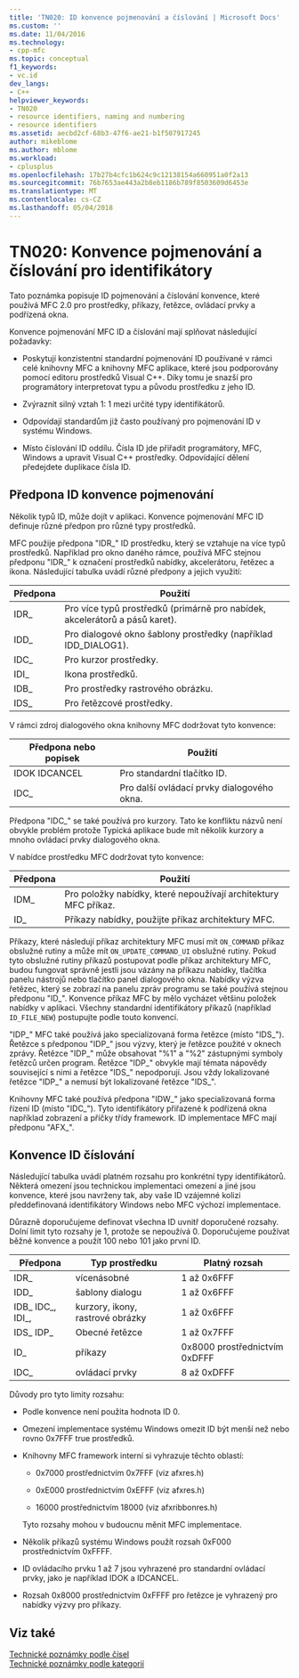 ```yaml
---
title: 'TN020: ID konvence pojmenování a číslování | Microsoft Docs'
ms.custom: ''
ms.date: 11/04/2016
ms.technology:
- cpp-mfc
ms.topic: conceptual
f1_keywords:
- vc.id
dev_langs:
- C++
helpviewer_keywords:
- TN020
- resource identifiers, naming and numbering
- resource identifiers
ms.assetid: aecbd2cf-68b3-47f6-ae21-b1f507917245
author: mikeblome
ms.author: mblome
ms.workload:
- cplusplus
ms.openlocfilehash: 17b27b4cfc1b624c9c12138154a660951a0f2a13
ms.sourcegitcommit: 76b7653ae443a2b8eb1186b789f8503609d6453e
ms.translationtype: MT
ms.contentlocale: cs-CZ
ms.lasthandoff: 05/04/2018
---
```

# <a name="tn020-id-naming-and-numbering-conventions"></a>TN020: Konvence pojmenování a číslování pro identifikátory
Tato poznámka popisuje ID pojmenování a číslování konvence, které používá MFC 2.0 pro prostředky, příkazy, řetězce, ovládací prvky a podřízená okna.  
  
 Konvence pojmenování MFC ID a číslování mají splňovat následující požadavky:  
  
-   Poskytují konzistentní standardní pojmenování ID používané v rámci celé knihovny MFC a knihovny MFC aplikace, které jsou podporovány pomocí editoru prostředků Visual C++. Díky tomu je snazší pro programátory interpretovat typu a původu prostředku z jeho ID.  
  
-   Zvýraznit silný vztah 1: 1 mezi určité typy identifikátorů.  
  
-   Odpovídají standardům již často používaný pro pojmenování ID v systému Windows.  
  
-   Místo číslování ID oddílu. Čísla ID jde přiřadit programátory, MFC, Windows a upravit Visual C++ prostředky. Odpovídající dělení předejdete duplikace čísla ID.  
  
## <a name="the-id-prefix-naming-convention"></a>Předpona ID konvence pojmenování  
 Několik typů ID, může dojít v aplikaci. Konvence pojmenování MFC ID definuje různé předpon pro různé typy prostředků.  
  
 MFC použije předpona "IDR_" ID prostředku, který se vztahuje na více typů prostředků. Například pro okno daného rámce, používá MFC stejnou předponu "IDR_" k označení prostředků nabídky, akcelerátoru, řetězec a ikona. Následující tabulka uvádí různé předpony a jejich využití:  
  
|Předpona|Použití|  
|------------|---------|  
|IDR_|Pro více typů prostředků (primárně pro nabídek, akcelerátorů a pásů karet).|  
|IDD_|Pro dialogové okno šablony prostředky (například IDD_DIALOG1).|  
|IDC_|Pro kurzor prostředky.|  
|IDI_|Ikona prostředků.|  
|IDB_|Pro prostředky rastrového obrázku.|  
|IDS_|Pro řetězcové prostředky.|  
  
 V rámci zdroj dialogového okna knihovny MFC dodržovat tyto konvence:  
  
|Předpona nebo popisek|Použití|  
|---------------------|---------|  
|IDOK IDCANCEL|Pro standardní tlačítko ID.|  
|IDC_|Pro další ovládací prvky dialogového okna.|  
  
 Předpona "IDC_" se také používá pro kurzory. Tato ke konfliktu názvů není obvykle problém protože Typická aplikace bude mít několik kurzory a mnoho ovládací prvky dialogového okna.  
  
 V nabídce prostředku MFC dodržovat tyto konvence:  
  
|Předpona|Použití|  
|------------|---------|  
|IDM_|Pro položky nabídky, které nepoužívají architektury MFC příkaz.|  
|ID_|Příkazy nabídky, použijte příkaz architektury MFC.|  
  
 Příkazy, které následují příkaz architektury MFC musí mít `ON_COMMAND` příkaz obslužné rutiny a může mít `ON_UPDATE_COMMAND_UI` obslužné rutiny. Pokud tyto obslužné rutiny příkazů postupovat podle příkaz architektury MFC, budou fungovat správně jestli jsou vázány na příkazu nabídky, tlačítka panelu nástrojů nebo tlačítko panel dialogového okna. Nabídky výzva řetězec, který se zobrazí na panelu zpráv programu se také používá stejnou předponu "ID_". Konvence příkaz MFC by mělo vycházet většinu položek nabídky v aplikaci. Všechny standardní identifikátory příkazů (například `ID_FILE_NEW`) postupujte podle touto konvencí.  
  
 "IDP_" MFC také používá jako specializovaná forma řetězce (místo "IDS_"). Řetězce s předponou "IDP_" jsou výzvy, který je řetězce použité v oknech zprávy. Řetězce "IDP_" může obsahovat "%1" a "%2" zástupnými symboly řetězců určen program. Řetězce "IDP_" obvykle mají témata nápovědy související s nimi a řetězce "IDS_" nepodporují. Jsou vždy lokalizované řetězce "IDP_" a nemusí být lokalizované řetězce "IDS_".  
  
 Knihovny MFC také používá předpona "IDW_" jako specializovaná forma řízení ID (místo "IDC_"). Tyto identifikátory přiřazené k podřízená okna například zobrazení a příčky třídy framework. ID implementace MFC mají předponu "AFX_".  
  
## <a name="the-id-numbering-convention"></a>Konvence ID číslování  
 Následující tabulka uvádí platném rozsahu pro konkrétní typy identifikátorů. Některá omezení jsou technickou implementaci omezení a jiné jsou konvence, které jsou navrženy tak, aby vaše ID vzájemné kolizi předdefinovaná identifikátory Windows nebo MFC výchozí implementace.  
  
 Důrazně doporučujeme definovat všechna ID uvnitř doporučené rozsahy. Dolní limit tyto rozsahy je 1, protože se nepoužívá 0. Doporučujeme používat běžné konvence a použít 100 nebo 101 jako první ID.  
  
|Předpona|Typ prostředku|Platný rozsah|  
|------------|-------------------|-----------------|  
|IDR_|vícenásobné|1 až 0x6FFF|  
|IDD_|šablony dialogu|1 až 0x6FFF|  
|IDB_ IDC_, IDI_,|kurzory, ikony, rastrové obrázky|1 až 0x6FFF|  
|IDS_ IDP_|Obecné řetězce|1 až 0x7FFF|  
|ID_|příkazy|0x8000 prostřednictvím 0xDFFF|  
|IDC_|ovládací prvky|8 až 0xDFFF|  
  
 Důvody pro tyto limity rozsahu:  
  
-   Podle konvence není použita hodnota ID 0.  
  
-   Omezení implementace systému Windows omezit ID být menší než nebo rovno 0x7FFF true prostředků.  
  
-   Knihovny MFC framework interní si vyhrazuje těchto oblastí:  
  
    -   0x7000 prostřednictvím 0x7FFF (viz afxres.h)  
  
    -   0xE000 prostřednictvím 0xEFFF (viz afxres.h)  
  
    -   16000 prostřednictvím 18000 (viz afxribbonres.h)  
  
     Tyto rozsahy mohou v budoucnu měnit MFC implementace.  
  
-   Několik příkazů systému Windows použít rozsah 0xF000 prostřednictvím 0xFFFF.  
  
-   ID ovládacího prvku 1 až 7 jsou vyhrazené pro standardní ovládací prvky, jako je například IDOK a IDCANCEL.  
  
-   Rozsah 0x8000 prostřednictvím 0xFFFF pro řetězce je vyhrazený pro nabídky výzvy pro příkazy.  
  
## <a name="see-also"></a>Viz také  
 [Technické poznámky podle čísel](../mfc/technical-notes-by-number.md)   
 [Technické poznámky podle kategorií](../mfc/technical-notes-by-category.md)

